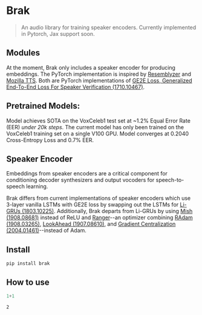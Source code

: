 # Brak
> An audio library for training speaker encoders. Currently implemented in Pytorch, Jax support soon.


## Modules

At the moment, Brak only includes a speaker encoder for producing embeddings. The PyTorch implementation is inspired by [Resemblyzer](https://github.com/resemble-ai/Resemblyzer) and [Mozilla TTS](https://github.com/mozilla/TTS/tree/master/speaker_encoder). Both are PyTorch implementations of [GE2E Loss, Generalized End-To-End Loss For Speaker Verification (1710.10467)](https://arxiv.org/pdf/1710.10467.pdf). 

## Pretrained Models:

Model achieves SOTA on the VoxCeleb1 test set at ~1.2% Equal Error Rate (EER) *under 20k steps*. The current model has only been trained on the VoxCeleb1 training set on a single V100 GPU. Model converges at 0.2040 Cross-Entropy Loss and 0.7% EER.

## Speaker Encoder

Embeddings from speaker encoders are a critical component for conditioning decoder synthesizers and output vocoders for speech-to-speech learning. 

Brak differs from current implementations of speaker encoders which use 3-layer vanilla LSTMs with GE2E loss by swapping out the LSTMs for [Li-GRUs (1803.10225)](https://arxiv.org/abs/1803.10225). Additionally, Brak departs from Li-GRUs by using [Mish (1908.08681)](https://arxiv.org/abs/1908.08681) instead of ReLU and [Ranger](https://github.com/lessw2020/Ranger-Deep-Learning-Optimizer)--an optimizer combining [RAdam (1908.03265)](https://arxiv.org/abs/1908.03265), [LookAhead (1907.08610)](https://arxiv.org/abs/1907.08610), and [Gradient Centralization (2004.01461)](https://arxiv.org/abs/2004.01461v2)--instead of Adam.

## Install

`pip install brak`

## How to use

```python
1+1
```




    2


